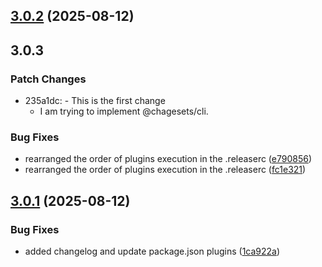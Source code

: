 ## [3.0.2](https://github.com/BeEnAyA/test/compare/v3.0.1...v3.0.2) (2025-08-12)

## 3.0.3

### Patch Changes

- 235a1dc: - This is the first change
  - I am trying to implement @chagesets/cli.

### Bug Fixes

- rearranged the order of plugins execution in the .releaserc ([e790856](https://github.com/BeEnAyA/test/commit/e790856e9e08f8cf29a2869a924a1c6fddfc18ee))
- rearranged the order of plugins execution in the .releaserc ([fc1e321](https://github.com/BeEnAyA/test/commit/fc1e321f5ece798b9b2c582030f2038ed0ddb075))

## [3.0.1](https://github.com/BeEnAyA/test/compare/v3.0.0...v3.0.1) (2025-08-12)

### Bug Fixes

- added changelog and update package.json plugins ([1ca922a](https://github.com/BeEnAyA/test/commit/1ca922a8ac77976316b3b265abe0f71b4bacdeb1))
